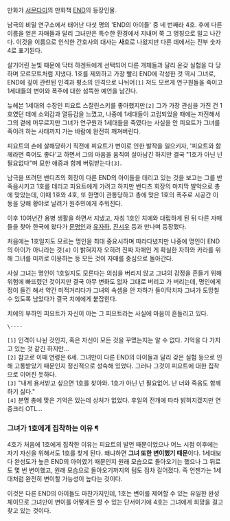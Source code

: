 만화가 [서문다미](%EC%84%9C%EB%AC%B8%EB%8B%A4%EB%AF%B8.md)의 만화책 [END](END.md)의
등장인물.

남극의 비밀 연구소에서 태어난 다섯 명의 'END의 아이들' 중 네 번째라 4호. 후에 다른 이름을 얻은 자매들과 달리 그녀만은 특수한
환경에서 지내며 쭉 그 명칭으로 밀고 나간다. 이것을 이름으로 인식한 간호사의 대사는 **사**호로 나왔지만 다른 데에서는 전부 숫자 4로
표기된다.

살기어린 눈빛 때문에 닥터 하겐트에게 선택되어 다른 개체들과 달리 온갖 실험을 다 당하며 모르모트처럼 지냈다. 1호를 제외하고 가장 빨리
END에 각성한 것 역시 그녀로, END에 깊이 관련된 인격과 평소의 인격으로 나뉘어`[1]` 저도 모르게 연구원들을 죽이고 1세대들의
변이와 폭주에 대한 섬뜩한 예언을 남긴다.

뉴헤븐 1세대의 수장인 피요트 스잘린스키를 좋아했지만`[2]` 그가 가장 관심을 가진 건 1호였던 데에 소외감과 열등감을 느꼈고, 나중에
1세대들이 고립되었을 때에는 자진해서 그의 곁에 머무르지만 그녀가 연구원과 1세대들을 죽였다는 사실을 안 피요트가 그녀를 죽이려 하는
사태까지 가는 바람에 완전히 깨져버린다.

피요트의 손에 살해당하기 직전에 피요트가 변이로 인한 발작을 일으키자, '피요트와 함께라면 죽어도 좋다'고 하면서 그의 마음을 움직여
살아남긴 하지만 결국 "1호가 아닌 넌 필요없다"며 묘한 애증과 함께 버림받는다`[3]`.

남극을 뜨려던 밴디츠의 회장이 다른 END의 아이들을 데리고 있는 것을 보고는 그를 반죽음시키고 1호를 데리고 피요트에게 가려고 하지만
밴디츠 회장의 마지막 발악으로 총에 맞았는데, 이때 1호와 4호, 또 한명이 관통당하고 총에 맞은 1호의 폭주로 시공간 이동을 당해 황야로
날려가 원주민에게 주워진다.  

이후 10여년간 용병 생활을 하면서 지냈고, 자칭 1호인 치에와 대립하게 된 뒤 다른 자매들을 찾아 한국에 왔다가
[문명인](%EB%AC%B8%EB%AA%85%EC%9D%B8.md)과
[유자하](%EC%9C%A0%EC%9E%90%ED%95%98.md),
[진시우](%EC%A7%84%EC%8B%9C%EC%9A%B0.md) 등과 만나며 등장했다.

처음에는 1호일지도 모르는 명인을 최대 중요시하며 따라다녔지만 나중에 명인이 END의 아이가 아니라는 것`[4]` 이 밝혀지자 오히려 진짜
자매인 게 확실한 자하와 카라를 위해 그녀를 미끼로 이용하는 등 모든 것이 자매를 중심으로 돌아간다.

사실 그녀는 명인이 1호일지도 모른다는 의심을 버리지 않고 그녀의 감정을 흔들기 위해 위험에 빠뜨렸던 것이지만 결국 아무 변화도 없자 그대로
버리고 가 버리는데, 명인에게 정이 들긴 해서 약간 미적거리다가 그녀의 속셈을 안 자하가 들이닥치자 그녀가 도망칠 수 있도록 남았다가 결국
치에에게 붙잡힌다.  

치에의 부하인 피요트가 자신이 아는 그 피요트라는 사실에 마음이 흔들리고 있다.  

`\----`

`[1]` 인격이 나뉜 것인지, 혹은 자신이 모든 것을 꾸몄는지는 알 수 없다. 기억을 다 가지고 있는 것 같긴 하지만...  
`[2]` 참고로 이때 연령은 6세. 그녀만이 다른 END의 아이들과 달리 갖은 실험 등으로 인해 고통받았기 때문인지 정신적으로 성숙해
있었다. 그러나 그것이 피요트에 대한 집착으로 이어진 듯하다.  
`[3]` "내게 용서받고 싶으면 1호를 찾아와. 1호가 아닌 넌 필요없어. 난 너와 죽음도 함께하기 싫다."  
`[4]` 분명 총에 맞은 기억은 있는데 상처가 없었다. 후일의 전개에 따라 밝혀지겠지만 연중크리 OTL...

### 그녀가 1호에게 집착하는 이유 ¶

4호가 처음에 1호에게 집착한 이유는 피요트의 발언 때문이었으나 어느 시점 이후에는 자기 자신을 위해서도 1호를 찾게 된다. 왜냐하면
**그녀 또한 변이했기 때문**이다. 1세대보다 완성도가 높은 END의 아이였기 때문인지 원래 모습으로 돌아오기는 했으나 그 뒤로도 몇 번
변이했고, 원래 모습으로 돌아오기까지의 텀도 점차 길어졌다. 즉 언젠가는 1세대처럼 완전히 변이할 가능성이 높다는 것이다.

  

이것은 다른 END의 아이들도 마찬가지인데, 1호는 변이를 제어할 수 있는 유일한 완성체이므로 그녀만이 변이를 어떻게든 할 수 있는
단서이기에 4호는 그녀에게 희망을 걸고 찾고 있는 것이다.  

